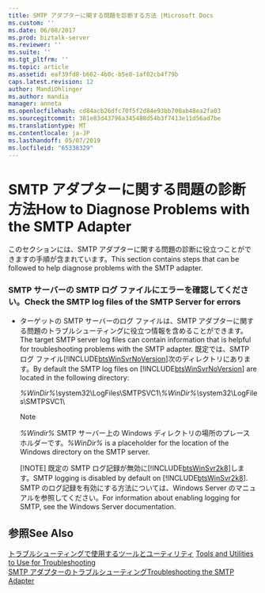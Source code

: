 ```yaml
---
title: SMTP アダプターに関する問題を診断する方法 |Microsoft Docs
ms.custom: ''
ms.date: 06/08/2017
ms.prod: biztalk-server
ms.reviewer: ''
ms.suite: ''
ms.tgt_pltfrm: ''
ms.topic: article
ms.assetid: eaf39fd8-b662-4b0c-b5e8-1af02cb4f79b
caps.latest.revision: 12
author: MandiOhlinger
ms.author: mandia
manager: anneta
ms.openlocfilehash: cd84acb26dfc70f5f2d84e93bb700ab48ea2fa03
ms.sourcegitcommit: 381e83d43796a345488d54b3f7413e11d56ad7be
ms.translationtype: MT
ms.contentlocale: ja-JP
ms.lasthandoff: 05/07/2019
ms.locfileid: "65338329"
---
```

# <a name="how-to-diagnose-problems-with-the-smtp-adapter"></a><span data-ttu-id="2de26-102">SMTP アダプターに関する問題の診断方法</span><span class="sxs-lookup"><span data-stu-id="2de26-102">How to Diagnose Problems with the SMTP Adapter</span></span>
<span data-ttu-id="2de26-103">このセクションには、SMTP アダプターに関する問題の診断に役立つことができますの手順が含まれています。</span><span class="sxs-lookup"><span data-stu-id="2de26-103">This section contains steps that can be followed to help diagnose problems with the SMTP adapter.</span></span>  
  
### <a name="check-the-smtp-log-files-of-the-smtp-server-for-errors"></a><span data-ttu-id="2de26-104">SMTP サーバーの SMTP ログ ファイルにエラーを確認してください。</span><span class="sxs-lookup"><span data-stu-id="2de26-104">Check the SMTP log files of the SMTP Server for errors</span></span>  
  
- <span data-ttu-id="2de26-105">ターゲットの SMTP サーバーのログ ファイルは、SMTP アダプターに関する問題のトラブルシューティングに役立つ情報を含めることができます。</span><span class="sxs-lookup"><span data-stu-id="2de26-105">The target SMTP server log files can contain information that is helpful for troubleshooting problems with the SMTP adapter.</span></span> <span data-ttu-id="2de26-106">既定では、SMTP ログ ファイル[!INCLUDE[btsWinSvrNoVersion](../includes/btswinsvrnoversion-md.md)]次のディレクトリにあります。</span><span class="sxs-lookup"><span data-stu-id="2de26-106">By default the SMTP log files on [!INCLUDE[btsWinSvrNoVersion](../includes/btswinsvrnoversion-md.md)] are located in the following directory:</span></span>  
  
   <span data-ttu-id="2de26-107"><em>%WinDir%\\</em>system32\LogFiles\SMTPSVC1\\</span><span class="sxs-lookup"><span data-stu-id="2de26-107"><em>%WinDir%\\</em>system32\LogFiles\SMTPSVC1\\</span></span>  
  
  > [!NOTE]
  >  <span data-ttu-id="2de26-108">*%Windir%* SMTP サーバー上の Windows ディレクトリの場所のプレース ホルダーです。</span><span class="sxs-lookup"><span data-stu-id="2de26-108">*%WinDir%* is a placeholder for the location of the Windows directory on the SMTP server.</span></span>  
  > 
  > [!NOTE]
  >  <span data-ttu-id="2de26-109">既定の SMTP ログ記録が無効に[!INCLUDE[btsWinSvr2k8](../includes/btswinsvr2k8-md.md)]します。</span><span class="sxs-lookup"><span data-stu-id="2de26-109">SMTP logging is disabled by default on [!INCLUDE[btsWinSvr2k8](../includes/btswinsvr2k8-md.md)].</span></span> <span data-ttu-id="2de26-110">SMTP のログ記録を有効にする方法については、Windows Server のマニュアルを参照してください。</span><span class="sxs-lookup"><span data-stu-id="2de26-110">For information about enabling logging for SMTP, see the Windows Server documentation.</span></span>  
  
## <a name="see-also"></a><span data-ttu-id="2de26-111">参照</span><span class="sxs-lookup"><span data-stu-id="2de26-111">See Also</span></span>  
 <span data-ttu-id="2de26-112">[トラブルシューティングで使用するツールとユーティリティ](../core/tools-and-utilities-to-use-for-troubleshooting.md) </span><span class="sxs-lookup"><span data-stu-id="2de26-112">[Tools and Utilities to Use for Troubleshooting](../core/tools-and-utilities-to-use-for-troubleshooting.md) </span></span>  
 [<span data-ttu-id="2de26-113">SMTP アダプターのトラブルシューティング</span><span class="sxs-lookup"><span data-stu-id="2de26-113">Troubleshooting the SMTP Adapter</span></span>](../core/troubleshooting-the-smtp-adapter.md)